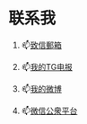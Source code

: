 # 联系我



1. 📫[致信郵箱](mailto://###)

2. 📫[我的TG电报](https://t.me/ncstlifan)

3. 📫[我的微博](https://weibo.com/6623435006)

4. 📫[微信公衆平台](https://github.com/ncstlifan/ncstlifan/blob/49957a8184306ef62104e005844e4935decaf827/resource/wechagroup.jpg)



   

